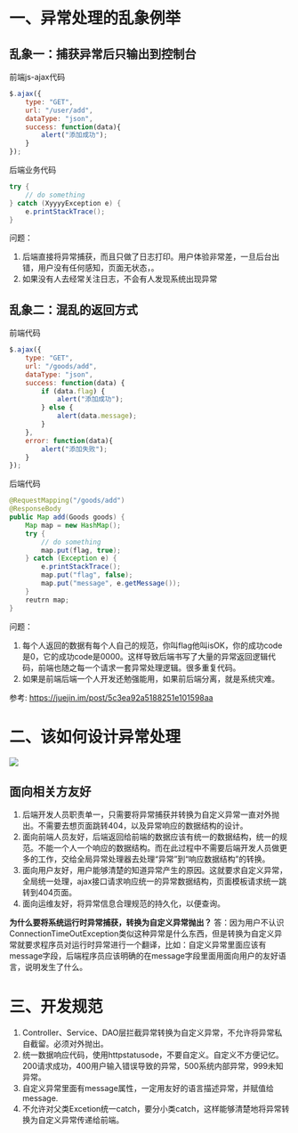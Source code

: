 # 一、异常处理的乱象例举

## 乱象一：捕获异常后只输出到控制台

前端js-ajax代码

```js
$.ajax({
    type: "GET",
    url: "/user/add",
    dataType: "json",
    success: function(data){
        alert("添加成功");
    }
});
```

后端业务代码

```java
try {
    // do something
} catch (XyyyyException e) {
    e.printStackTrace();
}
```

问题：

1. 后端直接将异常捕获，而且只做了日志打印。用户体验非常差，一旦后台出错，用户没有任何感知，页面无状态，。
2. 如果没有人去经常关注日志，不会有人发现系统出现异常

## 乱象二：混乱的返回方式

前端代码

```js
$.ajax({
    type: "GET",
    url: "/goods/add",
    dataType: "json",
    success: function(data) {
        if (data.flag) {
            alert("添加成功");
        } else {
            alert(data.message);
        }
    },
    error: function(data){
        alert("添加失败");
    }
});
```

后端代码

```java
@RequestMapping("/goods/add")
@ResponseBody
public Map add(Goods goods) {
    Map map = new HashMap();
    try {
        // do something
        map.put(flag, true);
    } catch (Exception e) {
        e.printStackTrace();
        map.put("flag", false);
        map.put("message", e.getMessage());
    }
    reutrn map;
}
```

问题：

1. 每个人返回的数据有每个人自己的规范，你叫flag他叫isOK，你的成功code是0，它的成功code是0000。这样导致后端书写了大量的异常返回逻辑代码，前端也随之每一个请求一套异常处理逻辑。很多重复代码。
2. 如果是前端后端一个人开发还勉强能用，如果前后端分离，就是系统灾难。

参考:
https://juejin.im/post/5c3ea92a5188251e101598aa

# 二、该如何设计异常处理

![](https://cdn.jsdelivr.net/gh/krislinzhao/IMGcloud/img/20200427102245.png)

## 面向相关方友好

1. 后端开发人员职责单一，只需要将异常捕获并转换为自定义异常一直对外抛出。不需要去想页面跳转404，以及异常响应的数据结构的设计。
2. 面向前端人员友好，后端返回给前端的数据应该有统一的数据结构，统一的规范。不能一个人一个响应的数据结构。而在此过程中不需要后端开发人员做更多的工作，交给全局异常处理器去处理“异常”到“响应数据结构”的转换。
3. 面向用户友好，用户能够清楚的知道异常产生的原因。这就要求自定义异常，全局统一处理，ajax接口请求响应统一的异常数据结构，页面模板请求统一跳转到404页面。
4. 面向运维友好，将异常信息合理规范的持久化，以便查询。

**为什么要将系统运行时异常捕获，转换为自定义异常抛出？**
答：因为用户不认识ConnectionTimeOutException类似这种异常是什么东西，但是转换为自定义异常就要求程序员对运行时异常进行一个翻译，比如：自定义异常里面应该有message字段，后端程序员应该明确的在message字段里面用面向用户的友好语言，说明发生了什么。

# 三、开发规范

1. Controller、Service、DAO层拦截异常转换为自定义异常，不允许将异常私自截留。必须对外抛出。
2. 统一数据响应代码，使用httpstatusode，不要自定义。自定义不方便记忆。200请求成功，400用户输入错误导致的异常，500系统内部异常，999未知异常。
3. 自定义异常里面有message属性，一定用友好的语言描述异常，并赋值给message.
4. 不允许对父类Excetion统一catch，要分小类catch，这样能够清楚地将异常转换为自定义异常传递给前端。